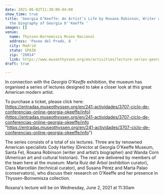 ```yaml
---
date: 2021-06-02T11:30:00-04:00
show_time: true
title: 'Georgia O’Keeffe: An Artist’s Life by Roxana Robinson, Writer and author of
  the biography of Georgia O''Keeffe '
images: []
venue:
  name: Thyssen-Bornemisza Museo Nacional
  address: 'Paseo del Prado, 8  '
  city: Madrid
  state: SPAIN
  zip: "28014"
  link: https://www.museothyssen.org/en/activities/lecture-series-georgia-okeeffe
draft: true

---
```

In connection with the _Georgia O’Keeffe_ exhibition, the museum has organised a series of lectures designed to take a closer look at this great American modern artist.

To purchase a ticket, please click here: [https://entradas.museothyssen.org/en/241-actividades/3707-ciclo-de-conferencias-online-georgia-okeeffe/info](https://entradas.museothyssen.org/en/241-actividades/3707-ciclo-de-conferencias-online-georgia-okeeffe/info "https://entradas.museothyssen.org/en/241-actividades/3707-ciclo-de-conferencias-online-georgia-okeeffe/info")

The series consists of a total of six lectures. Three are by renowned American specialists Cody Hartley (Director at Georgia O’Keeffe Museum, Santa Fe), Roxana Robinson (writer and artist’s biographer) and Wanda Corn (American art and cultural historian). The rest are delivered by members of the team here at the museum: Marta Ruiz del Árbol (exhibition curator), Clara Marcellán (technical curator), and Susana Pérez and Marta Palao (conservators), who discuss their research on O’Keeffe and her presence in Thyssen-Bornemisza collection.

Roxana's lecture will be on Wednesday, June 2, 2021 at 11:30am 